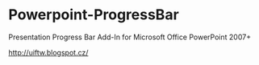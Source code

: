Powerpoint-ProgressBar
======================

Presentation Progress Bar Add-In for Microsoft Office PowerPoint 2007+


http://uiftw.blogspot.cz/

